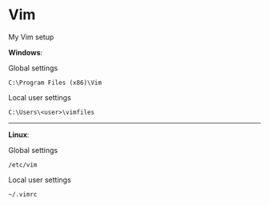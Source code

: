 # Vim
My Vim setup

**Windows**:

Global settings 

```C:\Program Files (x86)\Vim``` 

Local user settings 

```C:\Users\<user>\vimfiles``` 

--------------------------------------------------------------------------------

**Linux**:

Global settings 

```/etc/vim ```

Local user settings 


```~/.vimrc ```
